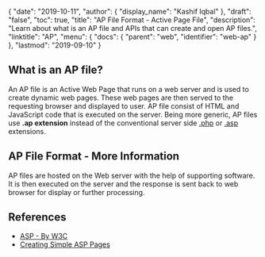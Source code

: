 {
  "date": "2019-10-11",
  "author": {
    "display_name": "Kashif Iqbal"
  },
  "draft": "false",
  "toc": true,
  "title": "AP File Format - Active Page File",
  "description": "Learn about what is an AP file and APIs that can create and open AP files.",
  "linktitle": "AP",
  "menu": {
    "docs": {
      "parent": "web",
      "identifier": "web-ap"
    }
  },
  "lastmod": "2019-09-10"
}

## What is an AP file?

An AP file is an Active Web Page that runs on a web server and is used to create dynamic web pages. These web pages are then served to the requesting browser and displayed to user. AP file consist of HTML and JavaScript code that is executed on the server. Being more generic, AP files use **.ap extension** instead of the conventional server side [.php](/programming/php/) or [.asp](/web/asp/) extensions.

## AP File Format - More Information

AP files are hosted on the Web server with the help of supporting software. It is then executed on the server and the response is sent back to web browser for display or further processing.

## References

* [ASP - By W3C](https://www.w3schools.com/asp/default.asp)
* [Creating Simple ASP Pages](https://learn.microsoft.com/en-us/previous-versions/iis/6.0-sdk/ms524741(v=vs.90))
